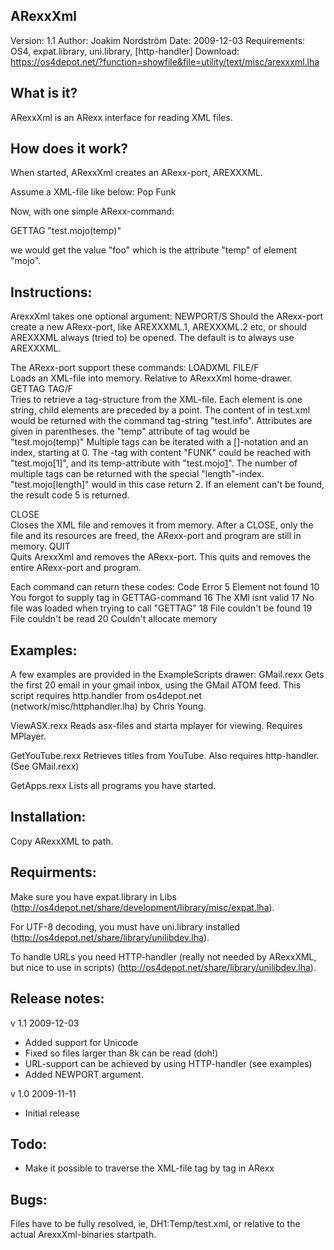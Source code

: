 ARexxXml
--------
Version:        1.1
Author:         Joakim Nordström
Date:           2009-12-03
Requirements:   OS4, expat.library, uni.library, [http-handler]
Download:       https://os4depot.net/?function=showfile&file=utility/text/misc/arexxxml.lha

What is it?
-----------
ARexxXml is an ARexx interface for reading XML files.

How does it work?
-----------------
When started, ARexxXml creates an ARexx-port, AREXXXML.

Assume a XML-file like below:
    <test>
        <mojo temp="foo">Pop<mojo/>
        <mojo temp="bar">Funk<mojo/>
    </test>

Now, with one simple ARexx-command:

GETTAG "test.mojo(temp)"

we would get the value "foo" which is the attribute "temp"
of element "mojo".

Instructions:
-------------
ArexxXml takes one optional argument:
NEWPORT/S               Should the ARexx-port create a new
    ARexx-port, like AREXXXML.1, AREXXXML.2 etc, or should
    AREXXXML always (tried to) be opened. The default is
    to always use AREXXXML.


The ARexx-port support these commands:
LOADXML	FILE/F			
    Loads an XML-file into memory. Relative to ARexxXml home-drawer.
GETTAG TAG/F			
    Tries to retrieve a tag-structure from the XML-file.
    Each element is one string, child elements are preceded by
    a point. The content of <info> in test.xml would be returned
    with the command tag-string "test.info".
    Attributes are given in parentheses. the "temp" attribute of
    tag <mojo> would be "test.mojo(temp)"
    Multiple tags can be iterated with a []-notation and an index,
    starting at 0. The <mojo>-tag with content "FUNK" could be
    reached with "test.mojo[1]", and its temp-attribute with
    "test.mojo[1](temp)".
    The number of multiple tags can be returned with the special
    "length"-index. "test.mojo[length]" would in this case return 2.
    If an element can't be found, the result code 5 is returned.

CLOSE					
    Closes the XML file and removes it from memory.
	After a CLOSE, only the file and its resources are freed, the
    ARexx-port and program are still in memory.
QUIT					
    Quits ArexxXml and removes the ARexx-port.
	This quits and removes the entire ARexx-port and program.

Each command can return these codes:
    Code Error
    5  	Element not found
    10	You forgot to supply tag in GETTAG-command
    16 	The XMl isnt valid
    17  No file was loaded when trying to call "GETTAG"
    18 	File couldn't be found
    19 	File couldn't be read
    20 	Couldn't allocate memory


Examples:
---------

A few examples are provided in the ExampleScripts drawer:
GMail.rexx
    Gets the first 20 email in your gmail inbox, using the
    GMail ATOM feed.
    This script requires http.handler from os4depot.net
    (network/misc/httphandler.lha) by Chris Young.

ViewASX.rexx
    Reads asx-files and starta mplayer for viewing.
    Requires MPlayer.

GetYouTube.rexx
    Retrieves titles from YouTube.
    Also requires http-handler. (See GMail.rexx)

GetApps.rexx
    Lists all programs you have started.

Installation:
-------------
Copy ARexxXML to path.

Requirments:
------------
Make sure you have expat.library in Libs
(http://os4depot.net/share/development/library/misc/expat.lha).

For UTF-8 decoding, you must have uni.library installed
(http://os4depot.net/share/library/unilibdev.lha).

To handle URLs you need HTTP-handler (really not needed
by ARexxXML, but nice to use in scripts)
(http://os4depot.net/share/library/unilibdev.lha).

Release notes:
--------------
v 1.1 2009-12-03

* Added support for Unicode
* Fixed so files larger than 8k can be read (doh!)
* URL-support can be achieved by using HTTP-handler
  (see examples)
* Added NEWPORT argument.

v 1.0 2009-11-11

* Initial release

Todo:
-----

* Make it possible to traverse the XML-file tag by tag in ARexx

Bugs:
-----

Files have to be fully resolved, ie, DH1:Temp/test.xml, or relative
to the actual ArexxXml-binaries startpath.




